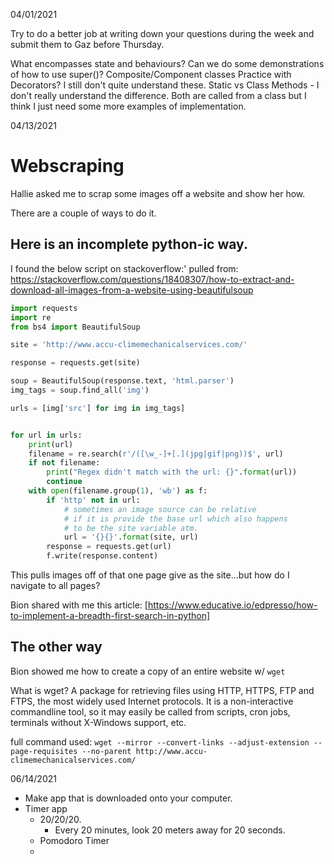 
04/01/2021

Try to do a better job at writing down your questions during the week and submit them to Gaz before Thursday. 

What encompasses state and behaviours?
Can we do some demonstrations of how to use super()?
Composite/Component classes
Practice with Decorators? I still don't quite understand these. 
Static vs Class Methods - I don't really understand the difference. Both are called from a class but I think I just need some more examples of implementation. 

04/13/2021
# Webscraping

Hallie asked me to scrap some images off a website and show her how. 

There are a couple of ways to do it. 

## Here is an incomplete python-ic way.

I found the below script on stackoverflow:'
pulled from: https://stackoverflow.com/questions/18408307/how-to-extract-and-download-all-images-from-a-website-using-beautifulsoup

```python
import requests
import re
from bs4 import BeautifulSoup

site = 'http://www.accu-climemechanicalservices.com/'

response = requests.get(site)

soup = BeautifulSoup(response.text, 'html.parser')
img_tags = soup.find_all('img')

urls = [img['src'] for img in img_tags]


for url in urls:
    print(url)
    filename = re.search(r'/([\w_-]+[.](jpg|gif|png))$', url)
    if not filename:
        print("Regex didn't match with the url: {}".format(url))
        continue
    with open(filename.group(1), 'wb') as f:
        if 'http' not in url:
            # sometimes an image source can be relative 
            # if it is provide the base url which also happens 
            # to be the site variable atm. 
            url = '{}{}'.format(site, url)
        response = requests.get(url)
        f.write(response.content)
```

This pulls images off of that one page give as the site...but how do I navigate to all pages?

Bion shared with me this article: [https://www.educative.io/edpresso/how-to-implement-a-breadth-first-search-in-python]


## The other way
Bion showed me how to create a copy of an entire website w/ `wget`

What is wget?
A package for retrieving files using HTTP, HTTPS, FTP and FTPS, the most widely used Internet protocols. It is a non-interactive commandline tool, so it may easily be called from scripts, cron jobs, terminals without X-Windows support, etc.

full command used:
`wget --mirror --convert-links --adjust-extension --page-requisites --no-parent http://www.accu-climemechanicalservices.com/`

06/14/2021
- Make app that is downloaded onto your computer.
- Timer app
  -  20/20/20. 
      - Every 20 minutes, look 20 meters away for 20 seconds. 
  - Pomodoro Timer
  - 
